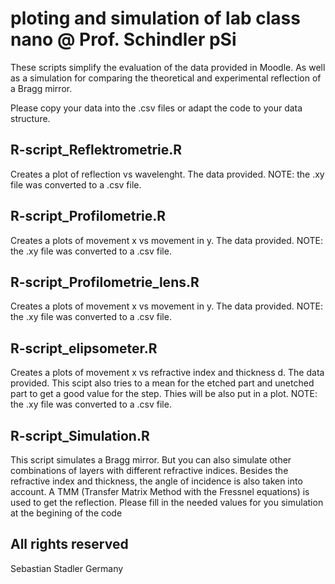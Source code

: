# ploting and simulation of lab class nano @ Prof. Schindler pSi
These scripts simplify the evaluation of the data provided in Moodle.
As well as a simulation for comparing the theoretical and experimental reflection of a Bragg mirror.

Please copy your data into the .csv files or adapt the code to your data structure.

## R-script_Reflektrometrie.R

Creates a plot of reflection vs wavelenght. The data provided.
NOTE: the .xy file was converted to a .csv file.

## R-script_Profilometrie.R

Creates a plots of movement x vs movement in y. The data provided.
NOTE: the .xy file was converted to a .csv file.

## R-script_Profilometrie_lens.R

Creates a plots of movement x vs movement in y. The data provided.
NOTE: the .xy file was converted to a .csv file.

## R-script_elipsometer.R

Creates a plots of movement x vs refractive index and thickness d. The data provided.
This scipt also tries to a mean for the etched part and unetched part to get a good value for the step.
Thies will be also put in a plot.
NOTE: the .xy file was converted to a .csv file.

## R-script_Simulation.R

This script simulates a Bragg mirror. But you can also simulate other combinations of layers with different refractive indices. Besides the refractive index and thickness, the angle of incidence is also taken into account.
A TMM (Transfer Matrix Method with the Fressnel equations) is used to get the reflection.
Please fill in the needed values for you simulation at the begining of the code

## All rights reserved 
Sebastian Stadler 
Germany
